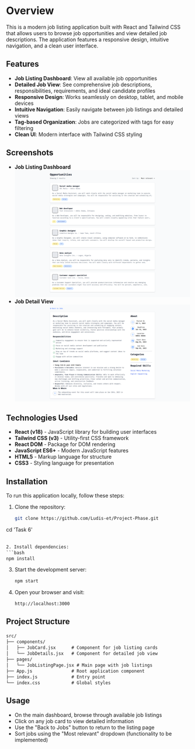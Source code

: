 # Overview  
This is a modern job listing application built with React and Tailwind CSS that allows users to browse job opportunities and view detailed job descriptions. The application features a responsive design, intuitive navigation, and a clean user interface.  

## Features  
- **Job Listing Dashboard**: View all available job opportunities  
- **Detailed Job View**: See comprehensive job descriptions, responsibilities, requirements, and ideal candidate profiles  
- **Responsive Design**: Works seamlessly on desktop, tablet, and mobile devices  
- **Intuitive Navigation**: Easily navigate between job listings and detailed views  
- **Tag-based Organization**: Jobs are categorized with tags for easy filtering  
- **Clean UI**: Modern interface with Tailwind CSS styling  

## Screenshots  
- **Job Listing Dashboard**  
  ![Job Listing Dashboard](one.png)  
- **Job Detail View**  
  ![Job Detail View](two.png)  

## Technologies Used  
- **React (v18)** - JavaScript library for building user interfaces  
- **Tailwind CSS (v3)** - Utility-first CSS framework  
- **React DOM** - Package for DOM rendering  
- **JavaScript ES6+** - Modern JavaScript features  
- **HTML5** - Markup language for structure  
- **CSS3** - Styling language for presentation  

## Installation  
To run this application locally, follow these steps:  

1. Clone the repository:  
   ```bash  
   git clone https://github.com/Ludis-et/Project-Phase.git
  cd 'Task 6' 
   ```  

2. Install dependencies:  
   ```bash  
   npm install  
   ```  

3. Start the development server:  
   ```bash  
   npm start  
   ```  

4. Open your browser and visit:  
   ```
   http://localhost:3000  
   ```  

## Project Structure  
```text  
src/  
├── components/  
│   ├── JobCard.jsx      # Component for job listing cards  
│   └── JobDetails.jsx   # Component for detailed job view  
├── pages/  
│   └── JobListingPage.jsx # Main page with job listings  
├── App.js               # Root application component  
├── index.js             # Entry point  
└── index.css            # Global styles  
```  
 

## Usage  
- On the main dashboard, browse through available job listings  
- Click on any job card to view detailed information  
- Use the "Back to Jobs" button to return to the listing page  
- Sort jobs using the "Most relevant" dropdown (functionality to be implemented)  
